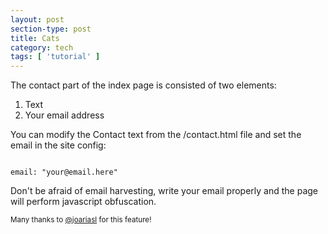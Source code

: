```yaml
---
layout: post
section-type: post
title: Cats
category: tech
tags: [ 'tutorial' ]
---
```


The contact part of the index page is consisted of two elements:

<ol>
  <li>Text</li>
  <li>Your email address</li>
</ol>

You can modify the Contact text from the /contact.html file and set the email in the site config:

<pre><code data-trim class="yaml">
email: "your@email.here"
</code></pre>

Don't be afraid of email harvesting, write your email properly and the page will perform javascript obfuscation.

<small>Many thanks to <a href="https://github.com/joariasl" target="\_blank">@joariasl</a> for this feature!</small>
